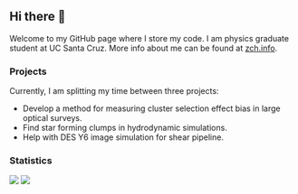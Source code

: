 ## Hi there 👋

Welcome to my GitHub page where I store my code. I am physics graduate student at UC Santa Cruz. More info about me can be found at [zch.info](www.zch.info).

### Projects

Currently, I am splitting my time between three projects:

- Develop a method for measuring cluster selection effect bias in large optical surveys.
- Find star forming clumps in hydrodynamic simulations.
- Help with DES Y6 image simulation for shear pipeline.

### Statistics
![](https://raw.githubusercontent.com/zchvsre/github-stats/master/generated/overview.svg#gh-dark-mode-only)
![](https://raw.githubusercontent.com/zchvsre/github-stats/master/generated/overview.svg#gh-light-mode-only)


<!--
**zchvsre/zchvsre** is a ✨ _special_ ✨ repository because its `README.md` (this file) appears on your GitHub profile.

Here are some ideas to get you started:

- 🔭 I’m currently working on ...
- 🌱 I’m currently learning ...
- 👯 I’m looking to collaborate on ...
- 🤔 I’m looking for help with ...
- 💬 Ask me about ...
- 📫 How to reach me: ...
- 😄 Pronouns: ...
- ⚡ Fun fact: ...
-->
